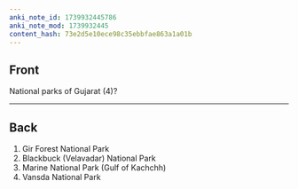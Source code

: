 ```yaml
---
anki_note_id: 1739932445786
anki_note_mod: 1739932445
content_hash: 73e2d5e10ece98c35ebbfae863a1a01b
---
```


## Front

National parks of Gujarat (4)?

<hr/>

## Back

1. Gir Forest National Park  
2. Blackbuck (Velavadar) National Park  
3. Marine National Park (Gulf of Kachchh)  
4. Vansda National Park